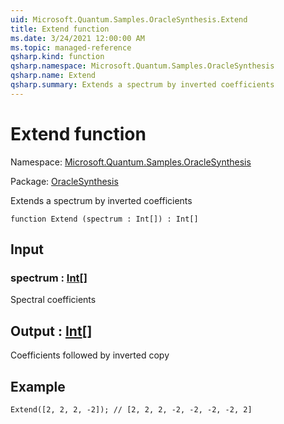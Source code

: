 ```yaml
---
uid: Microsoft.Quantum.Samples.OracleSynthesis.Extend
title: Extend function
ms.date: 3/24/2021 12:00:00 AM
ms.topic: managed-reference
qsharp.kind: function
qsharp.namespace: Microsoft.Quantum.Samples.OracleSynthesis
qsharp.name: Extend
qsharp.summary: Extends a spectrum by inverted coefficients
---
```


# Extend function

Namespace: [Microsoft.Quantum.Samples.OracleSynthesis](xref:Microsoft.Quantum.Samples.OracleSynthesis)

Package: [OracleSynthesis](https://nuget.org/packages/OracleSynthesis)


Extends a spectrum by inverted coefficients

```qsharp
function Extend (spectrum : Int[]) : Int[]
```


## Input

### spectrum : [Int](xref:microsoft.quantum.lang-ref.int)[]

Spectral coefficients



## Output : [Int](xref:microsoft.quantum.lang-ref.int)[]

Coefficients followed by inverted copy

## Example

```Q#Extend([2, 2, 2, -2]); // [2, 2, 2, -2, -2, -2, -2, 2]```